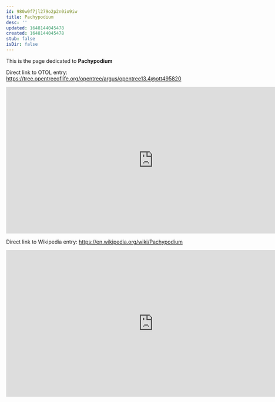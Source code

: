 ```yaml
---
id: 980w0f7jl279o2p2n0io9iw
title: Pachypodium
desc: ''
updated: 1648144045478
created: 1648144045478
stub: false
isDir: false
---
```

This is the page dedicated to **Pachypodium**


Direct link to OTOL entry: https://tree.opentreeoflife.org/opentree/argus/opentree13.4@ott495820



<html>
    <body>
    <iframe src="https://tree.opentreeoflife.org/opentree/argus/opentree13.4@ott495820"
    width="800" height="400" frameborder="0" allowfullscreen> </iframe>
    </body>
</html>
    


Direct link to Wikipedia entry: https://en.wikipedia.org/wiki/Pachypodium



<html>
    <body>
    <iframe src="https://en.wikipedia.org/wiki/Pachypodium"
    width="800" height="400" frameborder="0" allowfullscreen> </iframe>
    </body>
</html>
    

